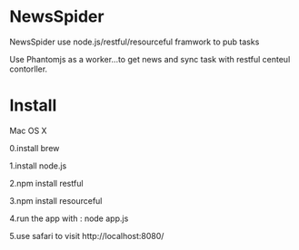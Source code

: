 # NewsSpider

NewsSpider use node.js/restful/resourceful framwork to pub tasks

Use Phantomjs as a worker...to get news and sync task with restful centeul contorller.

# Install

Mac OS X

0.install brew

1.install node.js

2.npm install restful

3.npm install resourceful

4.run the app with : node app.js

5.use safari to visit http://localhost:8080/ 
